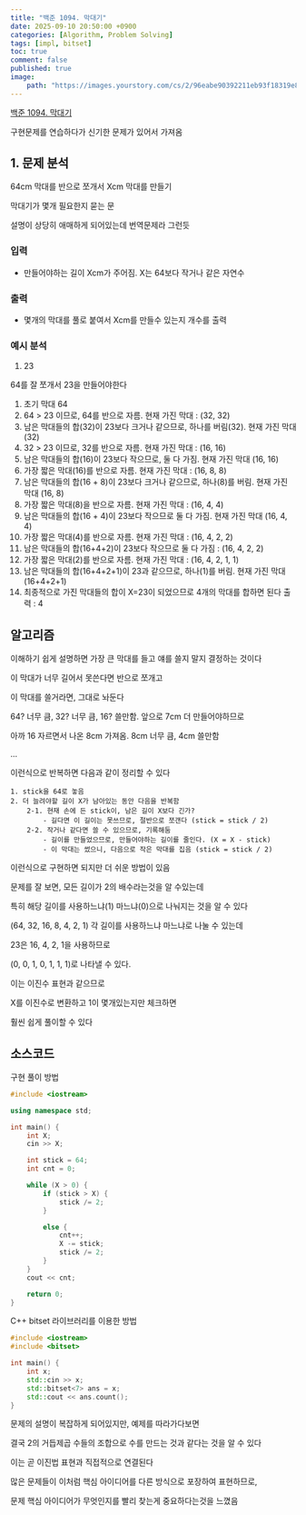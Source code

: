 ```yaml
---
title: "백준 1094. 막대기"
date: 2025-09-10 20:50:00 +0900
categories: [Algorithm, Problem Solving]  
tags: [impl, bitset]    
toc: true
comment: false
published: true
image:
    path: "https://images.yourstory.com/cs/2/96eabe90392211eb93f18319e8c07a74/sticknation-1721042774318.png?mode=crop&crop=faces&ar=2%3A1&format=auto&w=1920&q=75"
---
```


[백준 1094. 막대기](https://www.acmicpc.net/problem/1094)

구현문제를 연습하다가 신기한 문제가 있어서 가져옴

## 1. 문제 분석

64cm 막대를 반으로 쪼개서 Xcm 막대를 만들기

막대기가 몇개 필요한지 묻는 문

설명이 상당히 애매하게 되어있는데 번역문제라 그런듯

### 입력
- 만들어야하는 길이 Xcm가 주어짐. X는 64보다 작거나 같은 자연수

### 출력
- 몇개의 막대를 풀로 붙여서 Xcm를 만들수 있는지 개수를 출력

### 예시 분석

1) 23

64를 잘 쪼개서 23을 만들어야한다

1. 초기 막대 64
2. 64 > 23 이므로, 64를 반으로 자름. 현재 가진 막대 : (32, 32)
3. 남은 막대들의 합(32)이 23보다 크거나 같으므로, 하나를 버림(32). 현재 가진 막대 (32)
4. 32 > 23 이므로, 32를 반으로 자름. 현재 가진 막대 : (16, 16)
5. 남은 막대들의 합(16)이 23보다 작으므로, 둘 다 가짐. 현재 가진 막대 (16, 16)
6. 가장 짧은 막대(16)를 반으로 자름. 현재 가진 막대 : (16, 8, 8)
7. 남은 막대들의 합(16 + 8)이 23보다 크거나 같으므로, 하나(8)를 버림. 현재 가진 막대 (16, 8)
8. 가장 짧은 막대(8)을 반으로 자름. 현재 가진 막대 : (16, 4, 4)
9. 남은 막대들의 합(16 + 4)이 23보다 작으므로 둘 다 가짐. 현재 가진 막대 (16, 4, 4)
10. 가장 짧은 막대(4)를 반으로 자름. 현재 가진 막대 : (16, 4, 2, 2)
11. 남은 막대들의 합(16+4+2)이 23보다 작으므로 둘 다 가짐 : (16, 4, 2, 2)
12. 가장 짧은 막대(2)를 반으로 자름. 현재 가진 막대 : (16, 4, 2, 1, 1)
13. 남은 막대들의 합(16+4+2+1)이 23과 같으므로, 하나(1)를 버림. 현재 가진 막대 (16+4+2+1)
14. 최종적으로 가진 막대들의 합이 X=23이 되었으므로 4개의 막대를 합하면 된다
출력 : 4

## 알고리즘

이해하기 쉽게 설명하면 가장 큰 막대를 들고 얘를 쓸지 말지 결정하는 것이다

이 막대가 너무 길어서 못쓴다면 반으로 쪼개고

이 막대를 쓸거라면, 그대로 놔둔다

64? 너무 큼, 32? 너무 큼, 16? 쓸만함. 앞으로 7cm 더 만들어야하므로 

아까 16 자르면서 나온 8cm 가져옴. 8cm 너무 큼, 4cm 쓸만함

...

이런식으로 반복하면 다음과 같이 정리할 수 있다

```
1. stick을 64로 놓음
2. 더 늘려야할 길이 X가 남아있는 동안 다음을 반복함
    2-1. 현재 손에 든 stick이, 남은 길이 X보다 긴가?
        - 길다면 이 길이는 못쓰므로, 절반으로 쪼갠다 (stick = stick / 2)
    2-2. 작거나 같다면 쓸 수 있으므로, 기록해둠
        - 길이를 만들었으므로, 만들어야하는 길이를 줄인다. (X = X - stick)
        - 이 막대는 썼으니, 다음으로 작은 막대를 집음 (stick = stick / 2)
```

이런식으로 구현하면 되지만 더 쉬운 방법이 있음

문제를 잘 보면, 모든 길이가 2의 배수라는것을 알 수있는데

특히 해당 길이를 사용하느냐(1) 마느냐(0)으로 나눠지는 것을 알 수 있다

(64, 32, 16, 8, 4, 2, 1) 각 길이를 사용하느냐 마느냐로 나눌 수 있는데

23은 16, 4, 2, 1을 사용하므로

(0, 0, 1, 0, 1, 1, 1)로 나타낼 수 있다. 

이는 이진수 표현과 같으므로 

X를 이진수로 변환하고 1이 몇개있는지만 체크하면 

훨씬 쉽게 풀이할 수 있다

## 소스코드

구현 풀이 방법

```cpp
#include <iostream>

using namespace std;

int main() {
	int X;
	cin >> X;

	int stick = 64;
	int cnt = 0;

	while (X > 0) {
		if (stick > X) {
			stick /= 2;
		}

		else {
			cnt++;
			X -= stick;
			stick /= 2;
		}
	}
	cout << cnt;

	return 0;
}
```

C++ bitset 라이브러리를 이용한 방법

```cpp
#include <iostream>
#include <bitset>

int main() {
	int x;
	std::cin >> x;
	std::bitset<7> ans = x;
	std::cout << ans.count();
}
```

문제의 설명이 복잡하게 되어있지만, 예제를 따라가다보면 

결국 2의 거듭제곱 수들의 조합으로 수를 만드는 것과 같다는 것을 알 수 있다

이는 곧 이진법 표현과 직접적으로 연결된다

많은 문제들이 이처럼 핵심 아이디어를 다른 방식으로 포장하여 표현하므로, 

문제 핵심 아이디어가 무엇인지를 빨리 찾는게 중요하다는것을 느꼈음